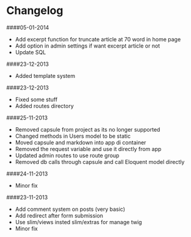 Changelog
=====

####05-01-2014
* Add excerpt function for truncate article at 70 word in home page
* Add option in admin settings if want excerpt article or not
* Update SQL

####23-12-2013
* Added template system

####23-12-2013
* Fixed some stuff
* Added routes directory

####25-11-2013
* Removed capsule from project as its no longer supported
* Changed methods in Users model to be static
* Moved capsule and markdown into app di container
* Removed the request variable and use it directly from app
* Updated admin routes to use route group
* Removed db calls through capsule and call Eloquent model directly

####24-11-2013
* Minor fix

####23-11-2013
* Add comment system on posts (very basic)
* Add redirect after form submission
* Use slim/views insted slim/extras for manage twig
* Minor fix
